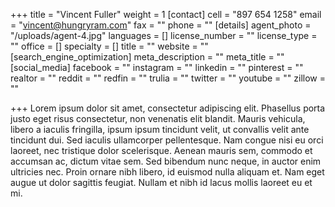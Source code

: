 +++
title = "Vincent Fuller"
weight = 1
[contact]
cell = "897 654 1258"
email = "vincent@hungryram.com"
fax = ""
phone = ""
[details]
agent_photo = "/uploads/agent-4.jpg"
languages = []
license_number = ""
license_type = ""
office = []
specialty = []
title = ""
website = ""
[search_engine_optimization]
meta_description = ""
meta_title = ""
[social_media]
facebook = ""
instagram = ""
linkedin = ""
pinterest = ""
realtor = ""
reddit = ""
redfin = ""
trulia = ""
twitter = ""
youtube = ""
zillow = ""

+++
Lorem ipsum dolor sit amet, consectetur adipiscing elit. Phasellus porta justo eget risus consectetur, non venenatis elit blandit. Mauris vehicula, libero a iaculis fringilla, ipsum ipsum tincidunt velit, ut convallis velit ante tincidunt dui. Sed iaculis ullamcorper pellentesque. Nam congue nisi eu orci laoreet, nec tristique dolor scelerisque. Aenean mauris sem, commodo et accumsan ac, dictum vitae sem. Sed bibendum nunc neque, in auctor enim ultricies nec. Proin ornare nibh libero, id euismod nulla aliquam et. Nam eget augue ut dolor sagittis feugiat. Nullam et nibh id lacus mollis laoreet eu et mi.